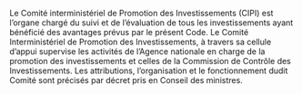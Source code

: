 Le Comité interministériel de Promotion des Investissements (CIPI) est l’organe chargé du suivi et de l’évaluation de tous les investissements ayant bénéficié des avantages prévus par le présent Code.
Le Comité Interministériel de Promotion des Investissements, à travers sa cellule d’appui supervise les activités de l’Agence nationale en charge de la promotion des investissements et celles de la Commission de Contrôle des Investissements.
Les attributions, l’organisation et le fonctionnement dudit Comité sont précisés par décret pris en Conseil des ministres.